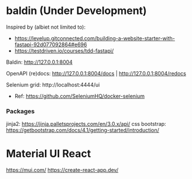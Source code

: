 # baldin (Under Development)

Inspired by (albiet not limited to):
- https://levelup.gitconnected.com/building-a-website-starter-with-fastapi-92d077092864#e696
- https://testdriven.io/courses/tdd-fastapi/

Baldin: http://127.0.0.1:8004

OpenAPI (re)docs: http://127.0.0.1:8004/docs | http://127.0.0.1:8004/redocs

Selenium grid: http://localhost:4444/ui
- Ref: https://github.com/SeleniumHQ/docker-selenium


### Packages

jinja2: https://jinja.palletsprojects.com/en/3.0.x/api/
css bootstrap: https://getbootstrap.com/docs/4.1/getting-started/introduction/

# Material UI React

https://mui.com/
https://create-react-app.dev/